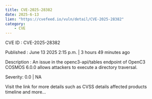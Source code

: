 ```yaml
---
title: CVE-2025-28382
date: 2025-6-13
lien: "https://cvefeed.io/vuln/detail/CVE-2025-28382"
category:
    - CVE
---
```


CVE ID : CVE-2025-28382

Published :  June 13
2025
2:15 p.m. | 3 hours
49 minutes ago

Description : An issue in the openc3-api/tables endpoint of OpenC3 COSMOS 6.0.0 allows attackers to execute a directory traversal.

Severity: 0.0 | NA

Visit the link for more details
such as CVSS details
affected products
timeline
and more...
